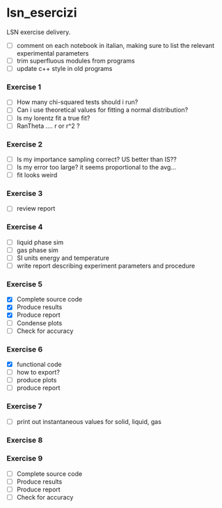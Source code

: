 # lsn_esercizi

LSN exercise delivery.

- [ ] comment on each notebook in italian, making sure to list the relevant experimental parameters
- [ ] trim superfluous modules from programs
- [ ] update c++ style in old programs

### Exercise 1
- [ ] How many chi-squared tests should i run?
- [ ] Can i use theoretical values for fitting a normal distribution?
- [ ] Is my lorentz fit a true fit?
- [ ] RanTheta .... r or r^2 ?

### Exercise 2
- [ ] Is my importance sampling correct? US better than IS??
- [ ] Is my error too large? it seems proportional to the avg...
- [ ] fit looks weird

### Exercise 3
- [ ] review report

### Exercise 4

- [ ] liquid phase sim
- [ ] gas phase sim
- [ ] SI units energy and temperature
- [ ] write report describing experiment parameters and procedure

### Exercise 5
- [x] Complete source code
- [x] Produce results
- [x] Produce report
- [ ] Condense plots
- [ ] Check for accuracy

### Exercise 6
- [x] functional code
- [ ] how to export?
- [ ] produce plots
- [ ] produce report

### Exercise 7
- [ ] print out instantaneous values for solid, liquid, gas

### Exercise 8

### Exercise 9
- [ ] Complete source code
- [ ] Produce results
- [ ] Produce report
- [ ] Check for accuracy

